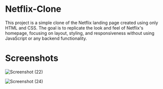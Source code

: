 # Netflix-Clone
This project is a simple clone of the Netflix landing page created using only HTML and CSS. The goal is to replicate the look and feel of Netflix's homepage, focusing on layout, styling, and responsiveness without using JavaScript or any backend functionality.
# Screenshots
![Screenshot (22)](https://github.com/rojalin29/Netflix-Clone/assets/117293426/2a726022-529e-4ef6-8641-dee97411830f)


![Screenshot (24)](https://github.com/rojalin29/Netflix-Clone/assets/117293426/75eac5be-2049-46c7-b1a5-bc39170affce)




